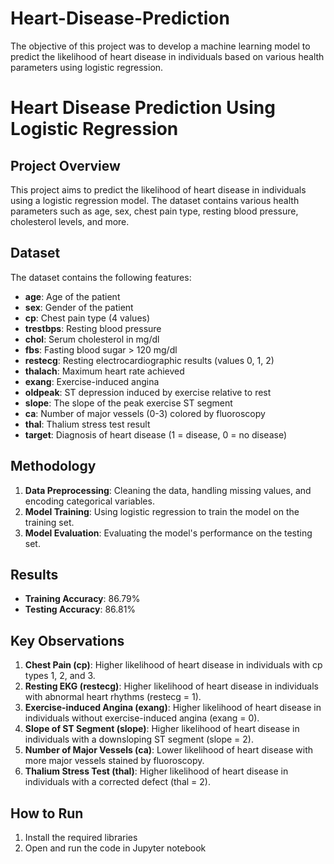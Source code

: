 # Heart-Disease-Prediction
The objective of this project was to develop a machine learning model to predict the likelihood of heart disease in individuals based on various health parameters using logistic regression.

# Heart Disease Prediction Using Logistic Regression

## Project Overview

This project aims to predict the likelihood of heart disease in individuals using a logistic regression model. The dataset contains various health parameters such as age, sex, chest pain type, resting blood pressure, cholesterol levels, and more.

## Dataset

The dataset contains the following features:
- **age**: Age of the patient
- **sex**: Gender of the patient
- **cp**: Chest pain type (4 values)
- **trestbps**: Resting blood pressure
- **chol**: Serum cholesterol in mg/dl
- **fbs**: Fasting blood sugar > 120 mg/dl
- **restecg**: Resting electrocardiographic results (values 0, 1, 2)
- **thalach**: Maximum heart rate achieved
- **exang**: Exercise-induced angina
- **oldpeak**: ST depression induced by exercise relative to rest
- **slope**: The slope of the peak exercise ST segment
- **ca**: Number of major vessels (0-3) colored by fluoroscopy
- **thal**: Thalium stress test result
- **target**: Diagnosis of heart disease (1 = disease, 0 = no disease)

## Methodology

1. **Data Preprocessing**: Cleaning the data, handling missing values, and encoding categorical variables.
2. **Model Training**: Using logistic regression to train the model on the training set.
3. **Model Evaluation**: Evaluating the model's performance on the testing set.

## Results

- **Training Accuracy**: 86.79%
- **Testing Accuracy**: 86.81%

## Key Observations

1. **Chest Pain (cp)**: Higher likelihood of heart disease in individuals with cp types 1, 2, and 3.
2. **Resting EKG (restecg)**: Higher likelihood of heart disease in individuals with abnormal heart rhythms (restecg = 1).
3. **Exercise-induced Angina (exang)**: Higher likelihood of heart disease in individuals without exercise-induced angina (exang = 0).
4. **Slope of ST Segment (slope)**: Higher likelihood of heart disease in individuals with a downsloping ST segment (slope = 2).
5. **Number of Major Vessels (ca)**: Lower likelihood of heart disease with more major vessels stained by fluoroscopy.
6. **Thalium Stress Test (thal)**: Higher likelihood of heart disease in individuals with a corrected defect (thal = 2).

## How to Run
1. Install the required libraries
2. Open and run the code in Jupyter notebook
